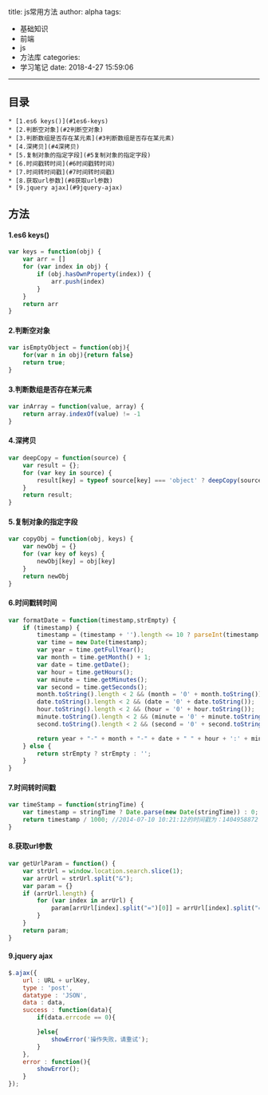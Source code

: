 title: js常用方法
author: alpha
tags:
 - 基础知识
 - 前端
 - js
 - 方法库
categories:
 - 学习笔记
date: 2018-4-27 15:59:06
---
<!--以下是正文-->
## 目录

	* [1.es6 keys()](#1es6-keys)
	* [2.判断空对象](#2判断空对象)
	* [3.判断数组是否存在某元素](#3判断数组是否存在某元素)
	* [4.深拷贝](#4深拷贝)
	* [5.复制对象的指定字段](#5复制对象的指定字段)
	* [6.时间戳转时间](#6时间戳转时间)
	* [7.时间转时间戳](#7时间转时间戳)
	* [8.获取url参数](#8获取url参数)
	* [9.jquery ajax](#9jquery-ajax)

<!--more-->
## 方法

#### 1.es6 keys()

``` javascript
var keys = function(obj) {
    var arr = []
    for (var index in obj) {
        if (obj.hasOwnProperty(index)) {
            arr.push(index)
        }
    }
    return arr
}
```
#### 2.判断空对象
``` javascript
var isEmptyObject = function(obj){
    for(var n in obj){return false}
    return true;
}
```

#### 3.判断数组是否存在某元素
``` javascript
var inArray = function(value, array) {
    return array.indexOf(value) != -1
}
```
#### 4.深拷贝
``` javascript
var deepCopy = function(source) {
    var result = {};
    for (var key in source) {
        result[key] = typeof source[key] === 'object' ? deepCopy(source[key]) : source[key];
    }
    return result;
}
```

#### 5.复制对象的指定字段
``` javascript
var copyObj = function(obj, keys) {
    var newObj = {}
    for (var key of keys) {
        newObj[key] = obj[key]
    }
    return newObj
}
```
#### 6.时间戳转时间
``` javascript
var formatDate = function(timestamp,strEmpty) {
    if (timestamp) {
        timestamp = (timestamp + '').length <= 10 ? parseInt(timestamp + '000') : parseInt(timestamp);
        var time = new Date(timestamp);
        var year = time.getFullYear();
        var month = time.getMonth() + 1;
        var date = time.getDate();
        var hour = time.getHours();
        var minute = time.getMinutes();
        var second = time.getSeconds();
        month.toString().length < 2 && (month = '0' + month.toString());
        date.toString().length < 2 && (date = '0' + date.toString());
        hour.toString().length < 2 && (hour = '0' + hour.toString());
        minute.toString().length < 2 && (minute = '0' + minute.toString());
        second.toString().length < 2 && (second = '0' + second.toString());

        return year + "-" + month + "-" + date + " " + hour + ':' + minute + ':' + second;
    } else {
        return strEmpty ? strEmpty : '';
    }
}
```
#### 7.时间转时间戳

``` javascript
var timeStamp = function(stringTime) {
    var timestamp = stringTime ? Date.parse(new Date(stringTime)) : 0;
    return timestamp / 1000; //2014-07-10 10:21:12的时间戳为：1404958872
}
```

#### 8.获取url参数
``` javascript
var getUrlParam = function() {
    var strUrl = window.location.search.slice(1);
    var arrUrl = strUrl.split("&");
    var param = {}
    if (arrUrl.length) {
        for (var index in arrUrl) {
            param[arrUrl[index].split("=")[0]] = arrUrl[index].split("=")[1]
        }
    }
    return param;
}
```

#### 9.jquery ajax

``` javascript
$.ajax({
    url : URL + urlKey,
    type : 'post',
    datatype : 'JSON',
    data : data,
    success : function(data){
        if(data.errcode == 0){

        }else{
            showError('操作失败，请重试');
        }
    },
    error : function(){
        showError();
    }
});
```

